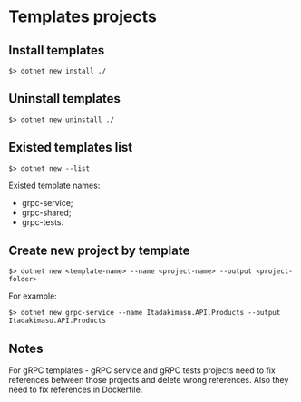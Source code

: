 # Templates projects

## Install templates
`$> dotnet new install ./`

## Uninstall templates
`$> dotnet new uninstall ./`

## Existed templates list
`$> dotnet new --list`

Existed template names:
* grpc-service;
* grpc-shared;
* grpc-tests.

## Create new project by template
`$> dotnet new <template-name> --name <project-name> --output <project-folder>`

For example:

`$> dotnet new grpc-service --name Itadakimasu.API.Products --output Itadakimasu.API.Products`

## Notes
For gRPC templates - gRPC service and gRPC tests projects need to fix references between those projects and delete wrong references.
Also they need to fix references in Dockerfile.